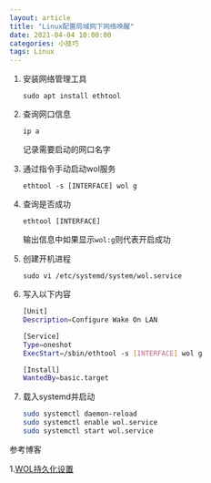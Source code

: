 ```yaml
---
layout: article
title: "Linux配置局域网下网络唤醒"
date: 2021-04-04 10:00:00
categories: 小技巧
tags: Linux
---
```


1. 安装网络管理工具

   `sudo apt install ethtool`

2. 查询网口信息

   `ip a`

   记录需要启动的网口名字

3. 通过指令手动启动wol服务

   `ethtool -s [INTERFACE] wol g`

4. 查询是否成功

   `ethtool [INTERFACE]`

   输出信息中如果显示`wol:g`则代表开启成功

5. 创建开机进程

   `sudo vi /etc/systemd/system/wol.service`

6. 写入以下内容

   ```bash
   [Unit]
   Description=Configure Wake On LAN
   
   [Service]
   Type=oneshot
   ExecStart=/sbin/ethtool -s [INTERFACE] wol g
   
   [Install]
   WantedBy=basic.target
   ```

7. 载入systemd并启动

   ```bash
   sudo systemctl daemon-reload
   sudo systemctl enable wol.service
   sudo systemctl start wol.service
   ```

参考博客

1.[WOL持久化设置](https://my.oschina.net/u/4408675/blog/4450878)
